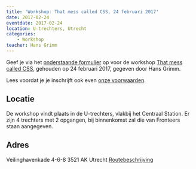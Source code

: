 ```yaml
---
title: 'Workshop: That mess called CSS, 24 februari 2017'
date: 2017-02-24
eventdate: 2017-02-24
location: U-trechters, Utrecht
categories:
    - Workshop
teacher: Hans Grimm
---
```


Geef je via het [onderstaande formulier](#formulier-1) op voor de workshop [That mess called CSS](/workshops/that-mess-called-css-door-hans-grimm), gehouden op 24 februari 2017, gegeven door Hans Grimm.

Lees voordat je je inschrijft ook even [onze voorwaarden](/workshops/voor-deelnemers).

## Locatie

De workshop vindt plaats in de U-trechters, vlakbij het Centraal Station. Er zijn 4 trechters met 2 opgangen, bij binnenkomst zal die van Fronteers staan aangegeven.

## Adres

Veilinghavenkade 4-6-8
3521 AK Utrecht
[Routebeschrijving](http://www.ruimteutrecht.nl/route/)
